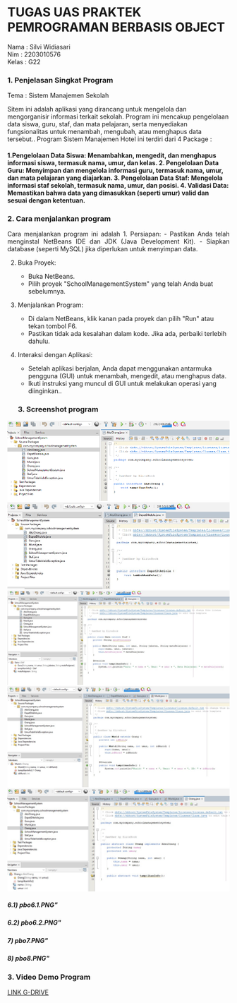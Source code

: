 <h1>TUGAS UAS PRAKTEK PEMROGRAMAN BERBASIS OBJECT</h1> 
Nama  : Silvi Widiasari <br>
Nim   : 2203010576 <br>
Kelas : G22 <br>

<h3>1. Penjelasan Singkat Program </h3>
<p>Tema : Sistem Manajemen Sekolah</p>
<p> Sitem ini adalah aplikasi yang dirancang untuk mengelola dan mengorganisir informasi terkait sekolah. Program ini mencakup pengelolaan data siswa, guru, staf, dan mata pelajaran, serta menyediakan fungsionalitas untuk menambah, mengubah, atau menghapus data tersebut.. Program Sistem Manajemen Hotel ini terdiri dari 4 Package :</p>
<h4> 1.Pengelolaan Data Siswa: Menambahkan, mengedit, dan menghapus informasi siswa, termasuk nama, umur, dan kelas.
2. Pengelolaan Data Guru: Menyimpan dan mengelola informasi guru, termasuk nama, umur, dan mata pelajaran yang diajarkan.
3. Pengelolaan Data Staf: Mengelola informasi staf sekolah, termasuk nama, umur, dan posisi.
4. Validasi Data: Memastikan bahwa data yang dimasukkan (seperti umur) valid dan sesuai dengan ketentuan.</h4>

<h3>2. Cara menjalankan program </h3>
  <p align="justify">Cara menjalankan program ini adalah
    1. Persiapan:
   - Pastikan Anda telah menginstal NetBeans IDE dan JDK (Java Development Kit).
   - Siapkan database (seperti MySQL) jika diperlukan untuk menyimpan data.

2. Buka Proyek:
   - Buka NetBeans.
   - Pilih proyek "SchoolManagementSystem" yang telah Anda buat sebelumnya.

3. Menjalankan Program:
   - Di dalam NetBeans, klik kanan pada proyek dan pilih "Run" atau tekan tombol F6.
   - Pastikan tidak ada kesalahan dalam kode. Jika ada, perbaiki terlebih dahulu.

4. Interaksi dengan Aplikasi:
   - Setelah aplikasi berjalan, Anda dapat menggunakan antarmuka pengguna (GUI) untuk menambah, mengedit, atau menghapus data.
   - Ikuti instruksi yang muncul di GUI untuk melakukan operasi yang diinginkan..</p>

   <h3>3. Screenshot program </h3>
  ![image alt](https://github.com/Silviwidia/SilviWidia/blob/main/pbo1.PNG?raw=true)
  ![image alt](https://github.com/Silviwidia/SilviWidia/blob/main/pbo2.jpg?raw=true)
  ![image alt](https://github.com/Silviwidia/SilviWidia/blob/main/pbo3.jpg?raw=true)
  ![image alt](https://github.com/Silviwidia/SilviWidia/blob/main/pbo4.jpg?raw=true)
  ![image alt](https://github.com/Silviwidia/SilviWidia/blob/main/pbo5.jpg?raw=true)
  <h5>6.1) pbo6.1.PNG"</h5>
  <h5>6.2) pbo6.2.PNG"</h5>
  <h5>7) pbo7.PNG"</h5>
  <h5>8) pbo8.PNG"</h5>

<h3>3. Video Demo Program </h3>
  <a href="https://drive.google.com/file/d/1snwGt7OC0mz9k1mBHnIUJW5kP2tg3_B3/view?usp=drivesdk">LINK G-DRIVE</a>
   
   


   
